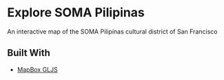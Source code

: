 # Explore SOMA Pilipinas
An interactive map of the SOMA Pilipinas cultural district of San Francisco

## Built With
- [MapBox GLJS](https://docs.mapbox.com/mapbox-gl-js/overview/)
